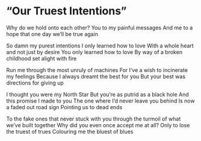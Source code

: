 # “Our Truest Intentions”

Why do we hold onto each other?
You to my painful messages
And me to a hope that one day we’ll be true again

So damn my purest intentions
I only learned how to love
With a whole heart and not just by desire
You only learned how to love
By way of a broken childhood set alight with fire

Run me through the most unruly of machines
For I’ve a wish to incinerate my feelings
Because I always dreamt the best for you
But your best was directions for giving up

I thought you were my North Star
But you’re as putrid as a black hole
And this promise I made to you
The one where I’d never leave you behind
Is now a faded out road sign
Pointing us to dead ends

To the fake ones that never stuck with you through the turmoil of what we’ve built together
Why did you even once accept me at all?
Only to lose the truest of trues
Colouring me the bluest of blues
